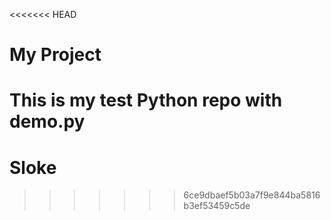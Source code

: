 <<<<<<< HEAD
# My Project
This is my test Python repo with demo.py
=======
# Sloke
>>>>>>> 6ce9dbaef5b03a7f9e844ba5816b3ef53459c5de

